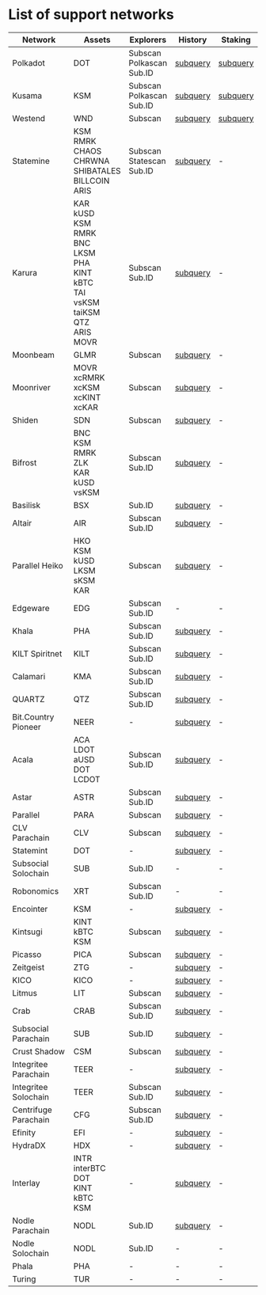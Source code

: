 
# List of support networks
|       Network        |                                                                    Assets                                                                     |             Explorers              |                                         History                                          |                         Staking                         |
| -------------------- | --------------------------------------------------------------------------------------------------------------------------------------------- | ---------------------------------- | ---------------------------------------------------------------------------------------- | ------------------------------------------------------- |
| Polkadot             | DOT                                                                                                                                           | Subscan<br />Polkascan<br />Sub.ID | [subquery](https://nova-polkadot.gapi.subquery.network)                                  | [subquery](https://nova-polkadot.gapi.subquery.network) |
| Kusama               | KSM                                                                                                                                           | Subscan<br />Polkascan<br />Sub.ID | [subquery](https://nova-kusama.gapi.subquery.network)                                    | [subquery](https://nova-kusama.gapi.subquery.network)   |
| Westend              | WND                                                                                                                                           | Subscan                            | [subquery](https://nova-westend.gapi.subquery.network)                                   | [subquery](https://nova-westend.gapi.subquery.network)  |
| Statemine            | KSM<br />RMRK<br />CHAOS<br />CHRWNA<br />SHIBATALES<br />BILLCOIN<br />ARIS                                                                  | Subscan<br />Statescan<br />Sub.ID | [subquery](https://api.subquery.network/sq/nova-wallet/nova-wallet-statemine)            |  -                                                      |
| Karura               | KAR<br />kUSD<br />KSM<br />RMRK<br />BNC<br />LKSM<br />PHA<br />KINT<br />kBTC<br />TAI<br />vsKSM<br />taiKSM<br />QTZ<br />ARIS<br />MOVR | Subscan<br />Sub.ID                | [subquery](https://api.subquery.network/sq/nova-wallet/nova-wallet-karura)               |  -                                                      |
| Moonbeam             | GLMR                                                                                                                                          | Subscan                            | [subquery](https://api.subquery.network/sq/nova-wallet/nova-wallet-moonbeam)             |  -                                                      |
| Moonriver            | MOVR<br />xcRMRK<br />xcKSM<br />xcKINT<br />xcKAR                                                                                            | Subscan                            | [subquery](https://api.subquery.network/sq/nova-wallet/nova-wallet-moonriver)            |  -                                                      |
| Shiden               | SDN                                                                                                                                           | Subscan                            | [subquery](https://api.subquery.network/sq/nova-wallet/nova-wallet-shiden)               |  -                                                      |
| Bifrost              | BNC<br />KSM<br />RMRK<br />ZLK<br />KAR<br />kUSD<br />vsKSM                                                                                 | Subscan<br />Sub.ID                | [subquery](https://api.subquery.network/sq/nova-wallet/nova-wallet-bifrost)              |  -                                                      |
| Basilisk             | BSX                                                                                                                                           | Sub.ID                             | [subquery](https://api.subquery.network/sq/nova-wallet/nova-wallet-basilisk)             |  -                                                      |
| Altair               | AIR                                                                                                                                           | Subscan<br />Sub.ID                | [subquery](https://api.subquery.network/sq/nova-wallet/nova-wallet-altair)               |  -                                                      |
| Parallel Heiko       | HKO<br />KSM<br />kUSD<br />LKSM<br />sKSM<br />KAR                                                                                           | Subscan                            | [subquery](https://api.subquery.network/sq/nova-wallet/nova-wallet-parallel-heiko)       |  -                                                      |
| Edgeware             | EDG                                                                                                                                           | Subscan<br />Sub.ID                |  -                                                                                       |  -                                                      |
| Khala                | PHA                                                                                                                                           | Subscan<br />Sub.ID                | [subquery](https://api.subquery.network/sq/nova-wallet/nova-wallet-khala)                |  -                                                      |
| KILT Spiritnet       | KILT                                                                                                                                          | Subscan<br />Sub.ID                | [subquery](https://api.subquery.network/sq/nova-wallet/nova-wallet-kilt)                 |  -                                                      |
| Calamari             | KMA                                                                                                                                           | Subscan<br />Sub.ID                | [subquery](https://api.subquery.network/sq/nova-wallet/nova-wallet-calamari)             |  -                                                      |
| QUARTZ               | QTZ                                                                                                                                           | Subscan<br />Sub.ID                | [subquery](https://api.subquery.network/sq/nova-wallet/nova-wallet-quartz)               |  -                                                      |
| Bit.Country Pioneer  | NEER                                                                                                                                          |  -                                 | [subquery](https://api.subquery.network/sq/nova-wallet/nova-wallet-bit-country)          |  -                                                      |
| Acala                | ACA<br />LDOT<br />aUSD<br />DOT<br />LCDOT                                                                                                   | Subscan<br />Sub.ID                | [subquery](https://api.subquery.network/sq/nova-wallet/nova-wallet-acala)                |  -                                                      |
| Astar                | ASTR                                                                                                                                          | Subscan<br />Sub.ID                | [subquery](https://api.subquery.network/sq/nova-wallet/nova-wallet-astar)                |  -                                                      |
| Parallel             | PARA                                                                                                                                          | Subscan                            | [subquery](https://api.subquery.network/sq/nova-wallet/nova-wallet-parallel)             |  -                                                      |
| CLV Parachain        | CLV                                                                                                                                           | Subscan                            | [subquery](https://api.subquery.network/sq/nova-wallet/nova-wallet-clover)               |  -                                                      |
| Statemint            | DOT                                                                                                                                           |  -                                 | [subquery](https://api.subquery.network/sq/nova-wallet/nova-wallet-statemint)            |  -                                                      |
| Subsocial Solochain  | SUB                                                                                                                                           | Sub.ID                             |  -                                                                                       |  -                                                      |
| Robonomics           | XRT                                                                                                                                           | Subscan<br />Sub.ID                |  -                                                                                       |  -                                                      |
| Encointer            | KSM                                                                                                                                           |  -                                 | [subquery](https://api.subquery.network/sq/nova-wallet/nova-wallet-encointer)            |  -                                                      |
| Kintsugi             | KINT<br />kBTC<br />KSM                                                                                                                       | Subscan                            | [subquery](https://api.subquery.network/sq/nova-wallet/nova-wallet-kintsugi)             |  -                                                      |
| Picasso              | PICA                                                                                                                                          | Subscan                            | [subquery](https://api.subquery.network/sq/nova-wallet/nova-wallet-picasso)              |  -                                                      |
| Zeitgeist            | ZTG                                                                                                                                           |  -                                 | [subquery](https://api.subquery.network/sq/nova-wallet/nova-wallet-zeitgeist)            |  -                                                      |
| KICO                 | KICO                                                                                                                                          |  -                                 | [subquery](https://api.subquery.network/sq/nova-wallet/nova-wallet-kico)                 |  -                                                      |
| Litmus               | LIT                                                                                                                                           | Subscan                            | [subquery](https://api.subquery.network/sq/nova-wallet/nova-wallet-litmus)               |  -                                                      |
| Crab                 | CRAB                                                                                                                                          | Subscan<br />Sub.ID                | [subquery](https://api.subquery.network/sq/nova-wallet/nova-wallet-crab)                 |  -                                                      |
| Subsocial Parachain  | SUB                                                                                                                                           | Sub.ID                             | [subquery](https://api.subquery.network/sq/nova-wallet/nova-wallet-subsocial)            |  -                                                      |
| Crust Shadow         | CSM                                                                                                                                           | Subscan                            | [subquery](https://api.subquery.network/sq/nova-wallet/nova-wallet-shadow)               |  -                                                      |
| Integritee Parachain | TEER                                                                                                                                          |  -                                 | [subquery](https://api.subquery.network/sq/nova-wallet/nova-wallet-integritee)           |  -                                                      |
| Integritee Soloсhain | TEER                                                                                                                                          | Subscan<br />Sub.ID                | [subquery](https://api.subquery.network/sq/nova-wallet/nova-wallet-integritee-solochain) |  -                                                      |
| Centrifuge Parachain | CFG                                                                                                                                           | Subscan<br />Sub.ID                | [subquery](https://api.subquery.network/sq/nova-wallet/nova-wallet-centrifuge)           |  -                                                      |
| Efinity              | EFI                                                                                                                                           |  -                                 | [subquery](https://api.subquery.network/sq/nova-wallet/nova-wallet-efinity)              |  -                                                      |
| HydraDX              | HDX                                                                                                                                           |  -                                 | [subquery](https://api.subquery.network/sq/nova-wallet/nova-wallet-hydra)                |  -                                                      |
| Interlay             | INTR<br />interBTC<br />DOT<br />KINT<br />kBTC<br />KSM                                                                                      |  -                                 | [subquery](https://api.subquery.network/sq/nova-wallet/nova-wallet-interlay)             |  -                                                      |
| Nodle Parachain      | NODL                                                                                                                                          | Sub.ID                             | [subquery](https://api.subquery.network/sq/nova-wallet/nova-wallet-nodle)                |  -                                                      |
| Nodle Solochain      | NODL                                                                                                                                          | Sub.ID                             |  -                                                                                       |  -                                                      |
| Phala                | PHA                                                                                                                                           |  -                                 |  -                                                                                       |  -                                                      |
| Turing               | TUR                                                                                                                                           |  -                                 |  -                                                                                       |  -                                                      |
